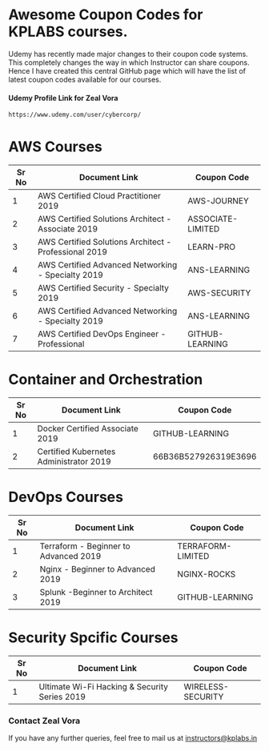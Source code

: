 # Awesome Coupon Codes for KPLABS courses.

Udemy has recently made major changes to their coupon code systems. This completely changes the way in which Instructor can share coupons. Hence I have created this central GitHub page which will have the list of latest coupon codes available for our courses.

#### Udemy Profile Link for Zeal Vora

```sh
https://www.udemy.com/user/cybercorp/
```

# AWS Courses 

| Sr No | Document Link | Coupon Code |
| ------ | ------ | ------ |
| 1 | AWS Certified Cloud Practitioner 2019 | AWS-JOURNEY | 
| 2 |AWS Certified Solutions Architect - Associate  2019| ASSOCIATE-LIMITED
| 3 |AWS Certified Solutions Architect - Professional 2019 | LEARN-PRO
| 4 |AWS Certified Advanced Networking - Specialty 2019 | ANS-LEARNING
| 5 |AWS Certified Security - Specialty 2019 | AWS-SECURITY
| 6 |AWS Certified Advanced Networking - Specialty 2019 | ANS-LEARNING	
| 7 |AWS Certified DevOps Engineer - Professional | GITHUB-LEARNING

# Container and Orchestration

| Sr No | Document Link | Coupon Code |
| ------ | ------ | ------ |
| 1 | Docker Certified Associate 2019 | GITHUB-LEARNING | 
| 2 | Certified Kubernetes Administrator 2019 | 66B36B527926319E3696 | 

# DevOps Courses

| Sr No | Document Link | Coupon Code |
| ------ | ------ | ------ |
| 1 | Terraform - Beginner to Advanced 2019 | TERRAFORM-LIMITED | 
| 2 | Nginx - Beginner to Advanced 2019 | NGINX-ROCKS | 
| 3 | Splunk  -Beginner to Architect 2019 | GITHUB-LEARNING | 

# Security Spcific Courses

| Sr No | Document Link | Coupon Code |
| ------ | ------ | ------ |
| 1 | Ultimate Wi-Fi Hacking & Security Series 2019 | WIRELESS-SECURITY| 


### Contact Zeal Vora
If you have any further queries, feel free to mail us at instructors@kplabs.in
